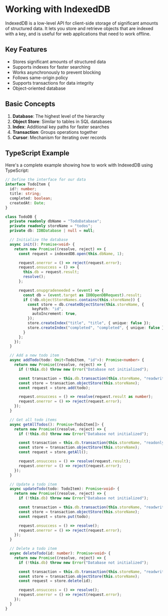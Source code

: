 # Working with IndexedDB

IndexedDB is a low-level API for client-side storage of significant amounts of structured data. It lets you store and retrieve objects that are indexed with a key, and is useful for web applications that need to work offline.

## Key Features

- Stores significant amounts of structured data
- Supports indexes for faster searching
- Works asynchronously to prevent blocking
- Follows same-origin policy
- Supports transactions for data integrity
- Object-oriented database

## Basic Concepts

1. **Database**: The highest level of the hierarchy
2. **Object Store**: Similar to tables in SQL databases
3. **Index**: Additional key paths for faster searches
4. **Transaction**: Groups operations together
5. **Cursor**: Mechanism for iterating over records

## TypeScript Example

Here's a complete example showing how to work with IndexedDB using TypeScript:

```typescript
// Define the interface for our data
interface TodoItem {
  id?: number;
  title: string;
  completed: boolean;
  createdAt: Date;
}

class TodoDB {
  private readonly dbName = "TodoDatabase";
  private readonly storeName = "todos";
  private db: IDBDatabase | null = null;

  // Initialize the database
  async init(): Promise<void> {
    return new Promise((resolve, reject) => {
      const request = indexedDB.open(this.dbName, 1);

      request.onerror = () => reject(request.error);
      request.onsuccess = () => {
        this.db = request.result;
        resolve();
      };

      request.onupgradeneeded = (event) => {
        const db = (event.target as IDBOpenDBRequest).result;
        if (!db.objectStoreNames.contains(this.storeName)) {
          const store = db.createObjectStore(this.storeName, {
            keyPath: "id",
            autoIncrement: true,
          });
          store.createIndex("title", "title", { unique: false });
          store.createIndex("completed", "completed", { unique: false });
        }
      };
    });
  }

  // Add a new todo item
  async addTodo(todo: Omit<TodoItem, "id">): Promise<number> {
    return new Promise((resolve, reject) => {
      if (!this.db) throw new Error("Database not initialized");

      const transaction = this.db.transaction(this.storeName, "readwrite");
      const store = transaction.objectStore(this.storeName);
      const request = store.add(todo);

      request.onsuccess = () => resolve(request.result as number);
      request.onerror = () => reject(request.error);
    });
  }

  // Get all todo items
  async getAllTodos(): Promise<TodoItem[]> {
    return new Promise((resolve, reject) => {
      if (!this.db) throw new Error("Database not initialized");

      const transaction = this.db.transaction(this.storeName, "readonly");
      const store = transaction.objectStore(this.storeName);
      const request = store.getAll();

      request.onsuccess = () => resolve(request.result);
      request.onerror = () => reject(request.error);
    });
  }

  // Update a todo item
  async updateTodo(todo: TodoItem): Promise<void> {
    return new Promise((resolve, reject) => {
      if (!this.db) throw new Error("Database not initialized");

      const transaction = this.db.transaction(this.storeName, "readwrite");
      const store = transaction.objectStore(this.storeName);
      const request = store.put(todo);

      request.onsuccess = () => resolve();
      request.onerror = () => reject(request.error);
    });
  }

  // Delete a todo item
  async deleteTodo(id: number): Promise<void> {
    return new Promise((resolve, reject) => {
      if (!this.db) throw new Error("Database not initialized");

      const transaction = this.db.transaction(this.storeName, "readwrite");
      const store = transaction.objectStore(this.storeName);
      const request = store.delete(id);

      request.onsuccess = () => resolve();
      request.onerror = () => reject(request.error);
    });
  }
}
```
